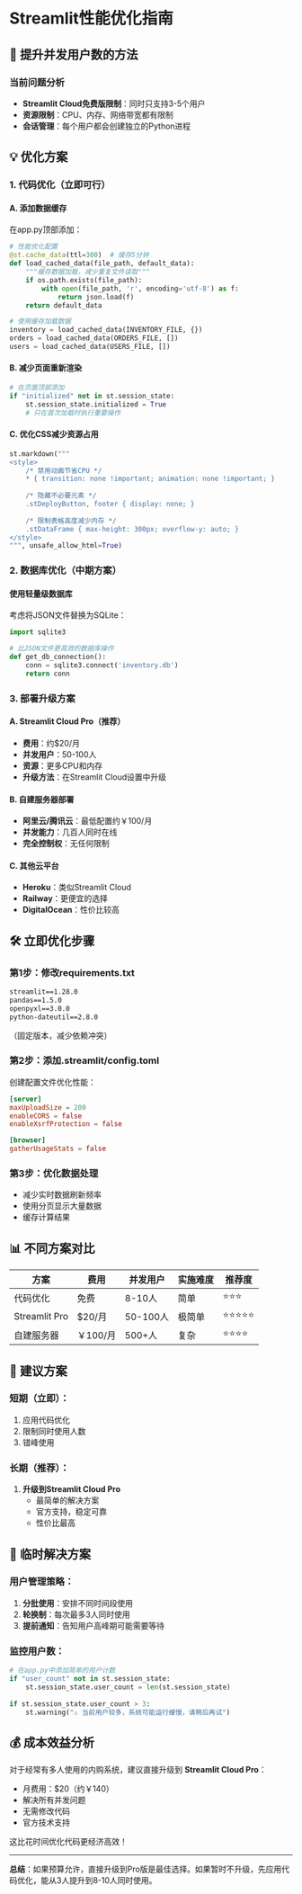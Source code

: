 # Streamlit性能优化指南

## 🚀 提升并发用户数的方法

### 当前问题分析
- **Streamlit Cloud免费版限制**：同时只支持3-5个用户
- **资源限制**：CPU、内存、网络带宽都有限制
- **会话管理**：每个用户都会创建独立的Python进程

## 💡 优化方案

### 1. 代码优化（立即可行）

#### A. 添加数据缓存
在app.py顶部添加：
```python
# 性能优化配置
@st.cache_data(ttl=300)  # 缓存5分钟
def load_cached_data(file_path, default_data):
    """缓存数据加载，减少重复文件读取"""
    if os.path.exists(file_path):
        with open(file_path, 'r', encoding='utf-8') as f:
            return json.load(f)
    return default_data

# 使用缓存加载数据
inventory = load_cached_data(INVENTORY_FILE, {})
orders = load_cached_data(ORDERS_FILE, [])
users = load_cached_data(USERS_FILE, [])
```

#### B. 减少页面重新渲染
```python
# 在页面顶部添加
if "initialized" not in st.session_state:
    st.session_state.initialized = True
    # 只在首次加载时执行重要操作
```

#### C. 优化CSS减少资源占用
```python
st.markdown("""
<style>
    /* 禁用动画节省CPU */
    * { transition: none !important; animation: none !important; }
    
    /* 隐藏不必要元素 */
    .stDeployButton, footer { display: none; }
    
    /* 限制表格高度减少内存 */
    .stDataFrame { max-height: 300px; overflow-y: auto; }
</style>
""", unsafe_allow_html=True)
```

### 2. 数据库优化（中期方案）

#### 使用轻量级数据库
考虑将JSON文件替换为SQLite：
```python
import sqlite3

# 比JSON文件更高效的数据库操作
def get_db_connection():
    conn = sqlite3.connect('inventory.db')
    return conn
```

### 3. 部署升级方案

#### A. Streamlit Cloud Pro（推荐）
- **费用**：约$20/月
- **并发用户**：50-100人
- **资源**：更多CPU和内存
- **升级方法**：在Streamlit Cloud设置中升级

#### B. 自建服务器部署
- **阿里云/腾讯云**：最低配置约￥100/月
- **并发能力**：几百人同时在线
- **完全控制权**：无任何限制

#### C. 其他云平台
- **Heroku**：类似Streamlit Cloud
- **Railway**：更便宜的选择
- **DigitalOcean**：性价比较高

## 🛠️ 立即优化步骤

### 第1步：修改requirements.txt
```txt
streamlit==1.28.0
pandas==1.5.0
openpyxl==3.0.0
python-dateutil==2.8.0
```
（固定版本，减少依赖冲突）

### 第2步：添加.streamlit/config.toml
创建配置文件优化性能：
```toml
[server]
maxUploadSize = 200
enableCORS = false
enableXsrfProtection = false

[browser]
gatherUsageStats = false
```

### 第3步：优化数据处理
- 减少实时数据刷新频率
- 使用分页显示大量数据
- 缓存计算结果

## 📊 不同方案对比

| 方案 | 费用 | 并发用户 | 实施难度 | 推荐度 |
|------|------|----------|----------|--------|
| 代码优化 | 免费 | 8-10人 | 简单 | ⭐⭐⭐ |
| Streamlit Pro | $20/月 | 50-100人 | 极简单 | ⭐⭐⭐⭐⭐ |
| 自建服务器 | ￥100/月 | 500+人 | 复杂 | ⭐⭐⭐⭐ |

## 🎯 建议方案

### 短期（立即）：
1. 应用代码优化
2. 限制同时使用人数
3. 错峰使用

### 长期（推荐）：
1. **升级到Streamlit Cloud Pro**
   - 最简单的解决方案
   - 官方支持，稳定可靠
   - 性价比最高

## 🔄 临时解决方案

### 用户管理策略：
1. **分批使用**：安排不同时间段使用
2. **轮换制**：每次最多3人同时使用
3. **提前通知**：告知用户高峰期可能需要等待

### 监控用户数：
```python
# 在app.py中添加简单的用户计数
if "user_count" not in st.session_state:
    st.session_state.user_count = len(st.session_state)
    
if st.session_state.user_count > 3:
    st.warning("⚠️ 当前用户较多，系统可能运行缓慢，请稍后再试")
```

## 💰 成本效益分析

对于经常有多人使用的内购系统，建议直接升级到 **Streamlit Cloud Pro**：
- 月费用：$20（约￥140）
- 解决所有并发问题
- 无需修改代码
- 官方技术支持

这比花时间优化代码更经济高效！

---

**总结**：如果预算允许，直接升级到Pro版是最佳选择。如果暂时不升级，先应用代码优化，能从3人提升到8-10人同时使用。

